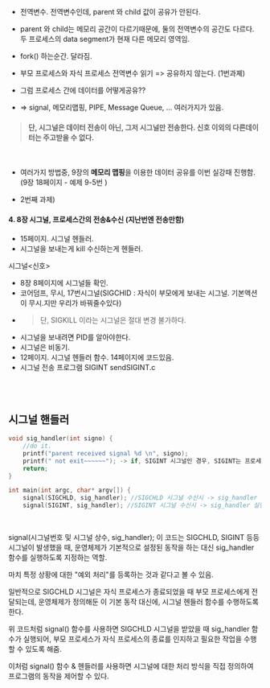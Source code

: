 + 전역변수. 전역변수인데, parent 와 child 값이 공유가 안된다.  
+ parent 와 child는 메모리 공간이 다르기때문에, 둘의 전역변수의 공간도 다르다. 두 프로세스의 data segment가 현재 다른 메모리 영역임.  
+ fork() 하는순간. 달라짐.  


+ 부모 프로세스와 자식 프로세스 전역변수 읽기 => 공유하지 않는다. (1번과졔)      
+ 그럼 프로세스 간에 데이터를 어떻게공유??    
+ => signal, 메모리맵핑, PIPE, Message Queue, ...  여러가지가 있음.
> #### 단, 시그널은 데이터 전송이 아닌, 그저 시그널만 전송한다. 신호 이외의 다른데이터는 주고받을 수 없다.

<br>


+ 여러가지 방법중, 9장의 **메모리 맵핑**을 이용한 데이터 공유를 이번 실강때 진행함.(9장 18페이지 - 예제 9-5번 )  
    
+ 2번째 과제)  


#### 4. 8장 시그널, 프로세스간의 전송&수신 (지난번엔 전송만함)  

+ 15페이지. 시그널 헨들러.   
+ 시그널을 보내는게 kill 수신하는게 헨들러.  

시그널<신호>  
+ 8장 8페이지에 시그널들 확인.  
+ 코어덤프, 무시, 17번시그널(SIGCHID : 자식이 부모에게 보내는 시그널. 기본액션이 무시.지만 우리가 바꿔줄수있다)  
+  > 단, SIGKILL 이라는 시그널은 절대 변경 불가하다.  
+ 시그널을 보내려면 PID를 알아야한다.
+ 시그널은 비동기.
+ 12페이지. 시그널 헨들러 함수. 14페이지에 코드있음.  
+ 시그널 전송 프로그램 SIGINT sendSIGINT.c

<br><br>

## 시그널 핸들러

```c
void sig_handler(int signo) {
	//do it. 
	printf("parent received signal %d \n", signo);
	printf(" not exit~~~~~~"); -> if, SIGINT 시그널인 경우, SIGINT는 프로세스 강제종료이나, 이 기본동작대신 sig_handler 실행. 
	return;
}

int main(int argc, char* argv[]) {
	signal(SIGCHLD, sig_handler); //SIGCHLD 시그널 수신시 -> sig_handler 실행
    signal(SIGINT, sig_handler); //SIGINT 시그널 수신시 -> sig_handler 실행
```

<br>

signal(시그널번호 및 시그널 상수, sig_handler); 이 코드는 SIGCHLD, SIGINT 등등 시그널이 발생했을 때, 운영체제가 기본적으로 설정된 동작을 하는 대신 sig_handler 함수를 실행하도록 지정하는 역할.  

마치 특정 상황에 대한 "예외 처리"를 등록하는 것과 같다고 볼 수 있음.  

일반적으로 SIGCHLD 시그널은 자식 프로세스가 종료되었을 때 부모 프로세스에게 전달되는데, 운영체제가 정의해둔 이 기본 동작 대신에, 시그널 헨들러 함수를 수행하도록 한다.  

위 코드처럼 signal() 함수를 사용하면 SIGCHLD 시그널을 받았을 때 sig_handler 함수가 실행되어, 부모 프로세스가 자식 프로세스의 종료를 인지하고 필요한 작업을 수행할 수 있도록 해줌.  

이처럼 signal() 함수 & 헨들러를 사용하면 시그널에 대한 처리 방식을 직접 정의하여 프로그램의 동작을 제어할 수 있다.

<br><br>

